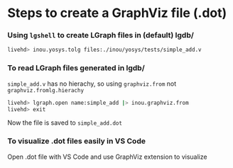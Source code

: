 # Steps to create a GraphViz file (.dot)

### **Using `lgshell` to create LGraph files in (default) lgdb/**
```bash
livehd> inou.yosys.tolg files:./inou/yosys/tests/simple_add.v
```

### **To read LGraph files generated in lgdb/**
`simple_add.v` has no hierachy, so using `graphviz.from` not `graphviz.fromlg.hierachy`
```bash
livehd> lgraph.open name:simple_add |> inou.graphviz.from
livehd> exit
```
Now the file is saved to `simple_add.dot`

### **To visualize .dot files easily in VS Code**
Open .dot file with VS Code and use GraphViz extension to visualize




